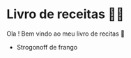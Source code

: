 # Livro de receitas :man_cook:

Ola ! Bem vindo ao meu livro de recitas :wave:

- Strogonoff de frango

